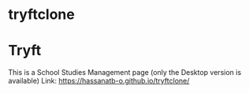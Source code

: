 # tryftclone
# Tryft
This is a School Studies Management page (only the Desktop version is available)
Link: https://hassanatb-o.github.io/tryftclone/
